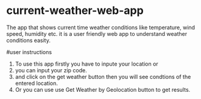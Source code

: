 # current-weather-web-app
The app that shows current time weather conditions like temperature, wind speed, humidity etc. it is a user friendly web app to understand weather conditions easity.

#user instructions
1. To use this app firstly you have to inpute your location or
2. you can input your zip code.
3. and click on the get weather button then you will see condtions of the entered location.
4. Or you can use use Get Weather by Geolocation button to get results.
